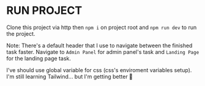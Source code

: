 # RUN PROJECT

Clone this project via http then `npm i` on project root and `npm run dev` to run the project.

Note: There's a default header that I use to navigate between the finished task faster. Navigate to `Admin Panel` for admin panel's task and `Landing Page` for the landing page task.

I've should use global variable for css (css's enviroment variables setup). I'm still learning Tailwind... but I'm getting better 🥂

<!-- 
# vue-project

This template should help get you started developing with Vue 3 in Vite.

## Recommended IDE Setup

[VSCode](https://code.visualstudio.com/) + [Volar](https://marketplace.visualstudio.com/items?itemName=Vue.volar) (and disable Vetur) + [TypeScript Vue Plugin (Volar)](https://marketplace.visualstudio.com/items?itemName=Vue.vscode-typescript-vue-plugin).

## Customize configuration

See [Vite Configuration Reference](https://vitejs.dev/config/).

## Project Setup

```sh
npm install
```

### Compile and Hot-Reload for Development

```sh
npm run dev
```

### Compile and Minify for Production

```sh
npm run build
```

### Lint with [ESLint](https://eslint.org/)

```sh
npm run lint
``` -->
